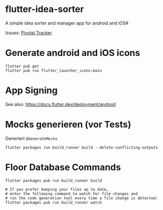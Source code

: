 # flutter-idea-sorter

A simple idea sorter and manager app for android and iOS#

Issues: [Pivotal Tracker](https://www.pivotaltracker.com/n/projects/2571898)

# Generate android and iOS icons
```shell
flutter pub get
flutter pub run flutter_launcher_icons:main
```

# App Signing

See also: https://docs.flutter.dev/deployment/android

# Mocks generieren (vor Tests)

Generiert `@GenerateMocks`

```shell
flutter packages run build_runner build --delete-conflicting-outputs
```

# Floor Database Commands

```shell
flutter packages pub run build_runner build

# If you prefer keeping your files up to date,
# enter the following command to watch for file changes and
# run the code generation tool every time a file change is detected:
flutter packages pub run build_runner watch
```